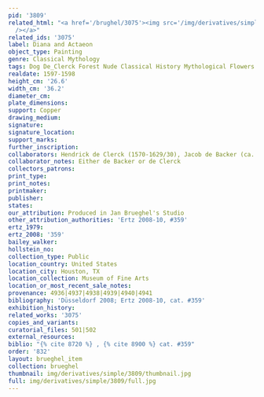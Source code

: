 ```yaml
---
pid: '3809'
related_html: "<a href='/brughel/3075'><img src='/img/derivatives/simple/3075/thumbnail.jpg'
  /></a>"
related_ids: '3075'
label: Diana and Actaeon
object_type: Painting
genre: Classical Mythology
tags: Dog De_Clerck Forest Nude Classical History Mythological Flowers Shells
realdate: 1597-1598
height_cm: '26.6'
width_cm: '36.2'
diameter_cm: 
plate_dimensions: 
support: Copper
drawing_medium: 
signature: 
signature_location: 
support_marks: 
further_inscription: 
collaborators: Hendrick de Clerck (1570-1629/30), Jacob de Backer (ca. 1560-1590/91)
collaborator_notes: Either de Backer or de Clerck
collectors_patrons: 
print_type: 
print_notes: 
printmaker: 
publisher: 
states: 
our_attribution: Produced in Jan Brueghel's Studio
other_attribution_authorities: 'Ertz 2008-10, #359'
ertz_1979: 
ertz_2008: '359'
bailey_walker: 
hollstein_no: 
collection_type: Public
location_country: United States
location_city: Houston, TX
location_collection: Museum of Fine Arts
location_or_most_recent_sale_notes: 
provenance: 4936|4937|4938|4939|4940|4941
bibliography: 'Düsseldorf 2008; Ertz 2008-10, cat. #359'
exhibition_history: 
related_works: '3075'
copies_and_variants: 
curatorial_files: 501|502
external_resources: 
biblio: "{% cite 8720 %} , {% cite 8900 %} cat. #359"
order: '832'
layout: brueghel_item
collection: brueghel
thumbnail: img/derivatives/simple/3809/thumbnail.jpg
full: img/derivatives/simple/3809/full.jpg
---
```


